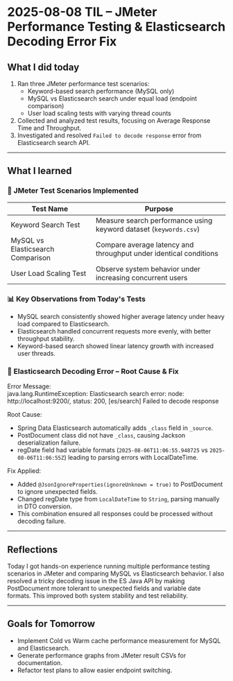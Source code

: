 # 2025-08-08 TIL – JMeter Performance Testing & Elasticsearch Decoding Error Fix

## What I did today
1. Ran three JMeter performance test scenarios:
   - Keyword-based search performance (MySQL only)
   - MySQL vs Elasticsearch search under equal load (endpoint comparison)
   - User load scaling tests with varying thread counts
2. Collected and analyzed test results, focusing on Average Response Time and Throughput.
3. Investigated and resolved `Failed to decode response` error from Elasticsearch search API.

---

## What I learned

### 🧪 JMeter Test Scenarios Implemented

| **Test Name**                          | **Purpose** |
|----------------------------------------|-------------|
| Keyword Search Test                    | Measure search performance using keyword dataset (`keywords.csv`) |
| MySQL vs Elasticsearch Comparison      | Compare average latency and throughput under identical conditions |
| User Load Scaling Test                  | Observe system behavior under increasing concurrent users |


### 📊 Key Observations from Today's Tests
  - MySQL search consistently showed higher average latency under heavy load compared to Elasticsearch.
  - Elasticsearch handled concurrent requests more evenly, with better throughput stability.
  - Keyword-based search showed linear latency growth with increased user threads.

### 🐛 Elasticsearch Decoding Error – Root Cause & Fix
  Error Message:   
  java.lang.RuntimeException: Elasticsearch search error: node: http://localhost:9200/, status: 200, [es/search] Failed to decode response
  
  Root Cause:    
  - Spring Data Elasticsearch automatically adds `_class` field in `_source`.
  - PostDocument class did not have `_class`, causing Jackson deserialization failure.
  - regDate field had variable formats (`2025-08-06T11:06:55.948725` vs `2025-08-06T11:06:55Z`) leading to parsing errors with LocalDateTime.
  
  Fix Applied:   
  - Added `@JsonIgnoreProperties(ignoreUnknown = true)` to PostDocument to ignore unexpected fields.
  - Changed regDate type from `LocalDateTime` to `String`, parsing manually in DTO conversion.
  - This combination ensured all responses could be processed without decoding failure.

---

## Reflections
Today I got hands-on experience running multiple performance testing scenarios in JMeter and comparing MySQL vs Elasticsearch behavior. I also resolved a tricky decoding issue in the ES Java API by making PostDocument more tolerant to unexpected fields and variable date formats. This improved both system stability and test reliability.

---

## Goals for Tomorrow
- Implement Cold vs Warm cache performance measurement for MySQL and Elasticsearch.
- Generate performance graphs from JMeter result CSVs for documentation.
- Refactor test plans to allow easier endpoint switching.
